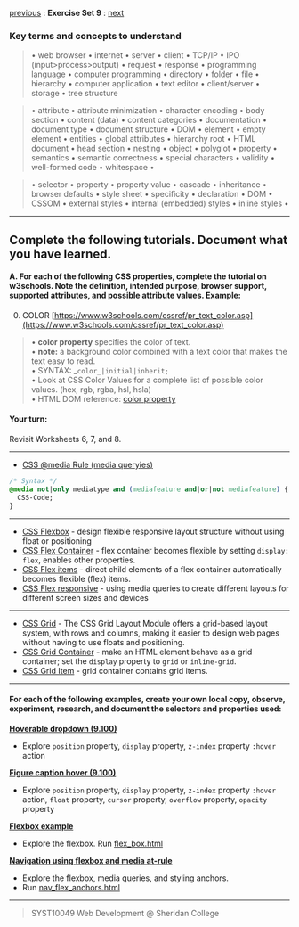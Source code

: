 [previous](Set08.md) 
: **Exercise Set 9**
: [next](Set10.md)

### Key terms and concepts to understand
> &bull;  web browser  &bull; internet  &bull; server  &bull; client  &bull; TCP/IP  &bull; IPO (input>process>output)  &bull; request  &bull; response  &bull; programming language  &bull;  computer programming  &bull; directory  &bull; folder  &bull;  file  &bull; hierarchy  &bull; computer application  &bull;  text editor  &bull; client/server  &bull;  storage  &bull; tree structure

> &bull;  attribute &bull; attribute minimization &bull; character encoding &bull; body section &bull; content (data) &bull;  content categories &bull; documentation &bull; document type &bull;  document structure &bull; DOM &bull;  element &bull;  empty element &bull; entities &bull; global attributes &bull; hierarchy root &bull; HTML document &bull; head section &bull; nesting &bull; object &bull; polyglot &bull; property &bull; semantics &bull; semantic correctness &bull; special characters &bull; validity &bull; well-formed code &bull; whitespace &bull;  

> &bull;  selector &bull; property &bull; property value &bull; cascade &bull; inheritance &bull;  browser defaults &bull; style sheet &bull; specificity &bull;  declaration &bull; DOM &bull;  CSSOM &bull;  external styles &bull; internal (embedded) styles &bull; inline styles &bull; 


---

## Complete the following tutorials. Document what you have learned.
 #### A. For each of the following CSS properties, complete the tutorial on w3schools.  Note the definition, intended purpose, browser support, supported attributes, and possible attribute values. Example:
0. COLOR [https://www.w3schools.com/cssref/pr_text_color.asp](https://www.w3schools.com/cssref/pr_text_color.asp)
> &bull; **color property** specifies the color of text.<br> &bull; **note:** a background color combined with a text color that makes the text easy to read.<br> &bull; SYNTAX: _`color_|initial|inherit;`<br> &bull; Look at CSS Color Values for a complete list of possible color values. (hex, rgb, rgba, hsl, hsla)<br> &bull; HTML DOM reference: [color property](https://www.w3schools.com/jsref/prop_style_color.asp) 

#### Your turn:
Revisit Worksheets 6, 7, and 8.

---

* [CSS @media Rule (media queryies)](https://www.w3schools.com/cssref/css3_pr_mediaquery.asp)

```css
/* Syntax */
@media not|only mediatype and (mediafeature and|or|not mediafeature) {
  CSS-Code;
}
```

---

* [CSS Flexbox](https://www.w3schools.com/css/css3_flexbox.asp) - design flexible responsive layout structure without using float or positioning
* [CSS Flex Container](https://www.w3schools.com/css/css3_flexbox_container.asp) - flex container becomes flexible by setting `display: flex`, enables other properties.
* [CSS Flex items](https://www.w3schools.com/css/css3_flexbox_items.asp) - direct child elements of a flex container automatically becomes flexible (flex) items.
* [CSS Flex responsive](https://www.w3schools.com/css/css3_flexbox_responsive.asp) - using media queries to create different layouts for different screen sizes and devices

---

* [CSS Grid](https://www.w3schools.com/css/css_grid.asp) - The CSS Grid Layout Module offers a grid-based layout system, with rows and columns, making it easier to design web pages without having to use floats and positioning.
*  [CSS Grid Container](https://www.w3schools.com/css/css_grid_container.asp) - make an HTML element behave as a grid container; set the `display` property to `grid` or `inline-grid`.
*  [CSS Grid Item](https://www.w3schools.com/css/css_grid_item.asp) - grid container contains grid items.

---

#### For each of the following examples, create your own local copy, observe, experiment, research, and document the selectors and properties used:



**[Hoverable dropdown (9.100)](examples_09/dropdown_hover.html)**
- Explore `position` property, `display` property, `z-index` property `:hover` action 


**[Figure caption hover (9.100)](examples_09/caption_hover.html)**
- Explore `position` property, `display` property, `z-index` property `:hover` action, `float` property, `cursor` property, `overflow` property, `opacity` property


**[Flexbox example](examples_09/flexbox_example.md)**
- Explore the flexbox. Run [flex_box.html](examples_09/flex_box.html) 

**[Navigation using flexbox and media at-rule](examples_09/nav_flex.md)**
- Explore the flexbox, media queries, and styling anchors. 
- Run [nav_flex_anchors.html](examples_09/nav_flex_anchors.html) 

---
> SYST10049 Web Development @ Sheridan College

